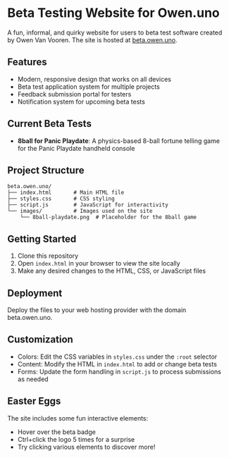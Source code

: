# Beta Testing Website for Owen.uno

A fun, informal, and quirky website for users to beta test software created by Owen Van Vooren. The site is hosted at [beta.owen.uno](https://beta.owen.uno).

## Features

- Modern, responsive design that works on all devices
- Beta test application system for multiple projects
- Feedback submission portal for testers
- Notification system for upcoming beta tests

## Current Beta Tests

- **8ball for Panic Playdate**: A physics-based 8-ball fortune telling game for the Panic Playdate handheld console

## Project Structure

```
beta.owen.uno/
├── index.html       # Main HTML file
├── styles.css       # CSS styling
├── script.js        # JavaScript for interactivity
└── images/          # Images used on the site
    └── 8ball-playdate.png  # Placeholder for the 8ball game
```

## Getting Started

1. Clone this repository
2. Open `index.html` in your browser to view the site locally
3. Make any desired changes to the HTML, CSS, or JavaScript files

## Deployment

Deploy the files to your web hosting provider with the domain beta.owen.uno.

## Customization

- Colors: Edit the CSS variables in `styles.css` under the `:root` selector
- Content: Modify the HTML in `index.html` to add or change beta tests
- Forms: Update the form handling in `script.js` to process submissions as needed

## Easter Eggs

The site includes some fun interactive elements:
- Hover over the beta badge
- Ctrl+click the logo 5 times for a surprise
- Try clicking various elements to discover more! 